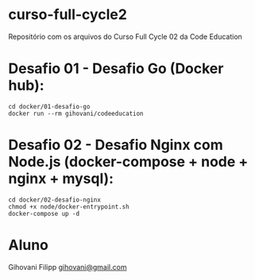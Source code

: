 # curso-full-cycle2
Repositório com os arquivos do Curso Full Cycle 02 da Code Education

# Desafio 01 - Desafio Go (Docker hub):
```
cd docker/01-desafio-go
docker run --rm gihovani/codeeducation
```

# Desafio 02 - Desafio Nginx com Node.js (docker-compose + node + nginx + mysql):
```
cd docker/02-desafio-nginx
chmod +x node/docker-entrypoint.sh 
docker-compose up -d  
```


# Aluno 
Gihovani Filipp <gihovani@gmail.com>
